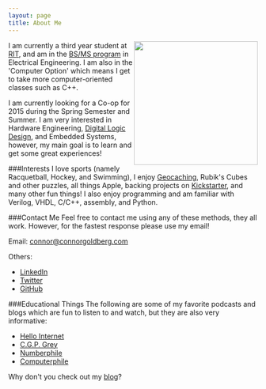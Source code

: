 ```yaml
---
layout: page
title: About Me
---
```

<img style="float: right" src="/static/Head.png" height="250">

I am currently a third year student at <a href="http://rit.edu" target="_blank">RIT</a>, and
am in the <a href="http://www.rit.edu/kgcoe/program/bsms-electrical-engineering" target="_blank">BS/MS program</a> in Electrical Engineering.
I am also in the 'Computer Option' which means I get to take more computer-oriented classes such as C++. 

I am currently looking for a Co-op for 2015 during the Spring Semester and Summer. I am very interested in 
Hardware Engineering, <a href="http://connorgoldberg.com/projects/risc_cpu" target="_blank">Digital Logic Design</a>, and Embedded Systems, however, my main goal is to learn and get
some great experiences! 

###Interests
I love sports (namely Racquetball, Hockey, and Swimming), I enjoy <a href="http://www.geocaching.com" target="_blank">Geocaching</a>, Rubik's Cubes and other puzzles, 
all things Apple, backing projects on <a href="http://www.kickstarter.com" target="_blank">Kickstarter</a>, and many other fun things! 
I also enjoy programming and am familiar with Verilog, VHDL, C/C++, assembly, and Python. 

<a name="contact-me"></a>
###Contact Me
Feel free to contact me using any of these methods, they all work. However, for the fastest response please use my email!

Email: [connor@connorgoldberg.com](mailto:connor@connorgoldberg.com)

Others:

- <a href="http://www.linkedin.com/pub/connor-goldberg/64/7b9/4ba" target="_blank">LinkedIn</a>
- <a href="https://twitter.com/connorjan94" target="_blank">Twitter</a>
- <a href="https://github.com/connorjan" target="_blank">GitHub</a>

###Educational Things
The following are some of my favorite podcasts and blogs which are fun to listen to and watch, but they are also very informative:

- <a href="http://www.hellointernet.fm" target="_blank">Hello Internet</a>
- <a href="http://www.youtube.com/CGPGrey" target="_blank">C.G.P. Grey</a>
- <a href="http://www.youtube.com/user/numberphile" target="_blank">Numberphile</a>
- <a href="http://www.youtube.com/user/Computerphile" target="_blank">Computerphile</a>

Why don't you check out my [blog](/blog)?